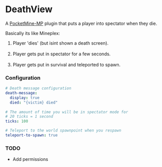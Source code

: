 # DeathView
A [PocketMine-MP](https://github.com/pmmp/PocketMine-MP) plugin that puts a player into spectator when they die.  
  
Basically its like Mineplex:  
1. Player 'dies' (but isint shown a death screen).<br>               
2. Player gets put in spectator for a few seconds. <br> 
3. Player gets put in survival and teleported to spawn.  <br>

### Configuration
```yaml
# Death message configuration
death-message:
  display: true
  died: "{victim} died"
  
# The amount of time you will be in spectator mode for
# 20 ticks = 1 second
ticks: 100

# Teleport to the world spawnpoint when you respawn
teleport-to-spawn: true
```
 
### TODO
* Add permissions 


